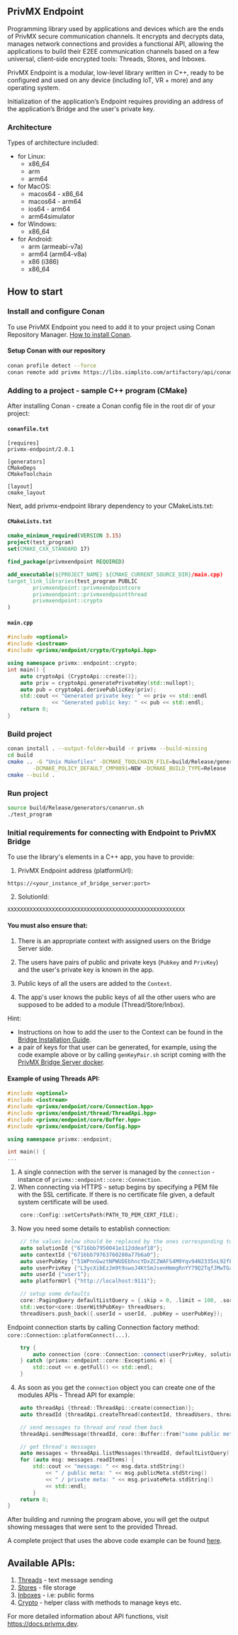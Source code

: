 ## PrivMX Endpoint
Programming library used by applications and devices which are the ends of PrivMX secure communication channels. It encrypts and decrypts data, manages network connections and provides a functional API, allowing the applications to build their E2EE communication channels based on a few universal, client-side encrypted tools: Threads, Stores, and Inboxes.

PrivMX Endpoint is a modular, low-level library written in C++, ready to be configured and used on any device (including IoT, VR + more) and any operating system.

Initialization of the application’s Endpoint requires providing an address of the application’s Bridge and the user's private key.

### Architecture
Types of architecture included:
- for Linux:
	- x86_64
	- arm
	- arm64
- for MacOS:
	- macos64 - x86_64
	- macos64 - arm64
	- ios64 - arm64
	- arm64simulator
- for Windows:
	- x86_64
- for Android:
	- arm (armeabi-v7a)
	- arm64 (arm64-v8a)
	- x86 (i386)
	- x86_64

## How to start

### Install and configure Conan
To use PrivMX Endpoint you need to add it to your project using Conan Repository Manager. 
[How to install Conan](https://docs.conan.io/2/installation.html).

#### Setup Conan with our repository
```bash
conan profile detect --force
conan remote add privmx https://libs.simplito.com/artifactory/api/conan/privmx
```

### Adding to a project - sample C++ program (CMake)


After installing Conan - create a Conan config file in the root dir of your project:

#### **`conanfile.txt`**
```
[requires]
privmx-endpoint/2.0.1

[generators]
CMakeDeps
CMakeToolchain

[layout]
cmake_layout
```


Next, add privmx-endpoint library dependency to your CMakeLists.txt:
#### **`CMakeLists.txt`**
```cmake
cmake_minimum_required(VERSION 3.15)
project(test_program)
set(CMAKE_CXX_STANDARD 17)

find_package(privmxendpoint REQUIRED)

add_executable(${PROJECT_NAME} ${CMAKE_CURRENT_SOURCE_DIR}/main.cpp)
target_link_libraries(test_program PUBLIC 
		privmxendpoint::privmxendpointcore 
		privmxendpoint::privmxendpointthread 
		privmxendpoint::crypto
)
```

#### **`main.cpp`**
```cpp
#include <optional>
#include <iostream>
#include <privmx/endpoint/crypto/CryptoApi.hpp>

using namespace privmx::endpoint::crypto;
int main() {
    auto cryptoApi {CryptoApi::create()};
	auto priv = cryptoApi.generatePrivateKey(std::nullopt);
	auto pub = cryptoApi.derivePublicKey(priv);
	std::cout << "Generated private key: " << priv << std::endl
		      << "Generated public key: " << pub << std::endl;
	return 0;
}
```
### Build project

```bash
conan install . --output-folder=build -r privmx --build-missing
cd build
cmake .. -G "Unix Makefiles" -DCMAKE_TOOLCHAIN_FILE=build/Release/generators/conan_toolchain.cmake \
        -DCMAKE_POLICY_DEFAULT_CMP0091=NEW -DCMAKE_BUILD_TYPE=Release
cmake --build .
```

### Run project

```bash
source build/Release/generators/conanrun.sh
./test_program
```

### Initial requirements for connecting with Endpoint to PrivMX Bridge

To use the library's elements in a C++ app, you have to provide:

1. PrivMX Endpoint address (platformUrl):

```
https://<your_instance_of_bridge_server:port>
```

2. SolutionId:

```
XXXXXXXXXXXXXXXXXXXXXXXXXXXXXXXXXXXXXXXXXXXXXXXXXXXXXXXX
```

#### You must also ensure that:

1. There is an appropriate context with assigned users on the Bridge Server side.

2. The users have pairs of public and private keys (`Pubkey` and `PrivKey`) and the user's private key is known in the app.

3. Public keys of all the users are added to the `Context`.
 
4. The app's user knows the public keys of all the other users who are supposed to be added to a module (Thread/Store/Inbox).

Hint: 
- Instructions on how to add the user to the Context can be found in the [Bridge Installation Guide](https://docs.privmx.dev/bridge/getting-started).
- a pair of keys for that user can be generated, for example, using the code example above or by calling `genKeyPair.sh` script coming with the [PrivMX Bridge Server docker](https://github.com/simplito/privmx-bridge-docker).

#### Example of using Threads API:

``` cpp
#include <optional>
#include <iostream>
#include <privmx/endpoint/core/Connection.hpp>
#include <privmx/endpoint/thread/ThreadApi.hpp>
#include <privmx/endpoint/core/Buffer.hpp>
#include <privmx/endpoint/core/Config.hpp>

using namespace privmx::endpoint;

int main() {
...
```
1. A single connection with the server is managed by the `connection` - instance of `privmx::endpoint::core::Connection`.
2. When connecting via HTTPS - setup begins by specifying a PEM file with the SSL certificate. If there is no certificate file given, a default system certificate will be used.

``` cpp
	core::Config::setCertsPath(PATH_TO_PEM_CERT_FILE);

```
3. Now you need some details to establish connection:

``` cpp
	// the values below should be replaced by the ones corresponding to your Brigde Server instance.
	auto solutionId {"6716bb7950041e112ddeaf18"};
	auto contextId {"6716bb79763760280a77b6a0"};
	auto userPubKey {"51WPnnGwztNPWUDEbhncYDxZCZWAFS4M9Yqv94N2335nL92fEn"};
	auto userPrivKey {"L3ycXibEzJm9t9swoJ4KtSmJsenHmmgRnYY79Q2TqfJMwTGaWfA7"};
	auto userId {"user1"};
	auto platformUrl {"http://localhost:9111"};

	// setup some defaults
	core::PagingQuery defaultListQuery = {.skip = 0, .limit = 100, .sortOrder = "desc"};
	std::vector<core::UserWithPubKey> threadUsers;
	threadUsers.push_back({.userId = userId, .pubKey = userPubKey});
```
Endpoint connection starts by calling Connection factory method: `core::Connection::platformConnect(...)`.

``` cpp
	try { 
		auto connection {core::Connection::connect(userPrivKey, solutionId, platformUrl)};
	} catch (privmx::endpoint::core::Exception& e) {
		std::cout << e.getFull() << std::endl;
	}
```

4. As soon as you get the `connection` object you can create one of the modules APIs - Thread API for example:


``` cpp
	auto threadApi {thread::ThreadApi::create(connection)};
	auto threadId {threadApi.createThread(contextId, threadUsers, threadUsers, core::Buffer::from("some thread's public meta-data"), core::Buffer::from("some thread's private meta-data"))};

	// send messages to thread and read them back
	threadApi.sendMessage(threadId, core::Buffer::from("some public meta-data"), core::Buffer::from("some private meta-data"), core::Buffer::from("message"));

	// get thread's messages
	auto messages = threadApi.listMessages(threadId, defaultListQuery);
	for (auto msg: messages.readItems) {
		std::cout << "message: " << msg.data.stdString()
			<< " / public meta: " << msg.publicMeta.stdString() 
			<< " / private meta: " << msg.privateMeta.stdString() 
			<< std::endl;
		}
	return 0;
}
```
After building and running the program above, you will get the output showing messages that were sent to the provided Thread.

A complete project that uses the above code example can be found [here](https://github.com/simplito/privmx-webendpoint/examples/minimal).

## Available APIs:

1. [Threads](https://docs.privmx.dev/reference/cpp/endpoint/inbox/thread-api) - text message sending
2. [Stores](https://docs.privmx.dev/reference/cpp/endpoint/inbox/store-api) - file storage
3. [Inboxes](https://docs.privmx.dev/reference/cpp/endpoint/inbox/inbox-api) - i.e: public forms
4. [Crypto](https://docs.privmx.dev/reference/cpp/endpoint/inbox/crypto-api) - helper class with methods to manage keys etc.


For more detailed information about API functions, visit https://docs.privmx.dev.
